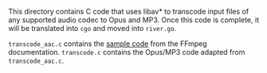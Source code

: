 This directory contains C code that uses libav* to transcode input files of any
supported audio codec to Opus and MP3. Once this code is complete, it will be
translated into `cgo` and moved into `river.go`.

`transcode_aac.c` contains the [sample code](https://www.ffmpeg.org/doxygen/2.2/transcode_aac_8c-example.html) from the FFmpeg documentation. `transcode.c` contains the Opus/MP3 code adapted from `transcode_aac.c`.
